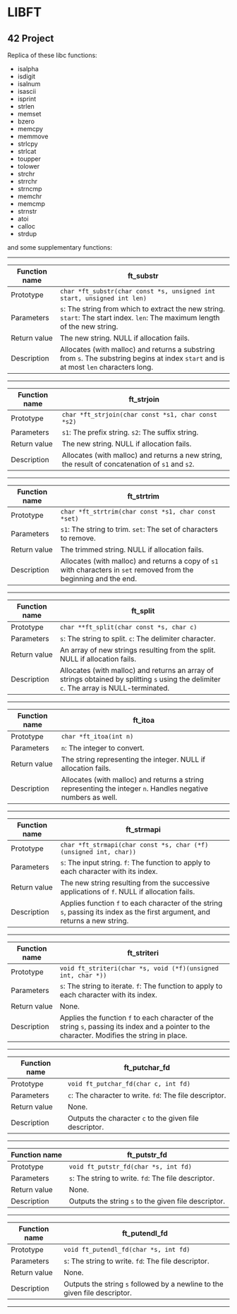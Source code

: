 # LIBFT

## 42 Project

Replica of these libc functions: 

- isalpha  
- isdigit  
- isalnum  
- isascii  
- isprint  
- strlen  
- memset  
- bzero  
- memcpy  
- memmove  
- strlcpy  
- strlcat  
- toupper  
- tolower  
- strchr  
- strrchr  
- strncmp  
- memchr  
- memcmp  
- strnstr  
- atoi  
- calloc  
- strdup  

and some supplementary functions:

---

| Function name | ft_substr |
|--------------|-----------|
| Prototype | `char *ft_substr(char const *s, unsigned int start, unsigned int len)` |
| Parameters | `s`: The string from which to extract the new string. `start`: The start index. `len`: The maximum length of the new string. |
| Return value | The new string. NULL if allocation fails. |
| Description | Allocates (with malloc) and returns a substring from `s`. The substring begins at index `start` and is at most `len` characters long. |

---

| Function name | ft_strjoin |
|--------------|------------|
| Prototype | `char *ft_strjoin(char const *s1, char const *s2)` |
| Parameters | `s1`: The prefix string. `s2`: The suffix string. |
| Return value | The new string. NULL if allocation fails. |
| Description | Allocates (with malloc) and returns a new string, the result of concatenation of `s1` and `s2`. |

---

| Function name | ft_strtrim |
|--------------|------------|
| Prototype | `char *ft_strtrim(char const *s1, char const *set)` |
| Parameters | `s1`: The string to trim. `set`: The set of characters to remove. |
| Return value | The trimmed string. NULL if allocation fails. |
| Description | Allocates (with malloc) and returns a copy of `s1` with characters in `set` removed from the beginning and the end. |

---

| Function name | ft_split |
|--------------|----------|
| Prototype | `char **ft_split(char const *s, char c)` |
| Parameters | `s`: The string to split. `c`: The delimiter character. |
| Return value | An array of new strings resulting from the split. NULL if allocation fails. |
| Description | Allocates (with malloc) and returns an array of strings obtained by splitting `s` using the delimiter `c`. The array is NULL-terminated. |

---

| Function name | ft_itoa |
|--------------|---------|
| Prototype | `char *ft_itoa(int n)` |
| Parameters | `n`: The integer to convert. |
| Return value | The string representing the integer. NULL if allocation fails. |
| Description | Allocates (with malloc) and returns a string representing the integer `n`. Handles negative numbers as well. |

---

| Function name | ft_strmapi |
|--------------|------------|
| Prototype | `char *ft_strmapi(char const *s, char (*f)(unsigned int, char))` |
| Parameters | `s`: The input string. `f`: The function to apply to each character with its index. |
| Return value | The new string resulting from the successive applications of `f`. NULL if allocation fails. |
| Description | Applies function `f` to each character of the string `s`, passing its index as the first argument, and returns a new string. |

---

| Function name | ft_striteri |
|--------------|-------------|
| Prototype | `void ft_striteri(char *s, void (*f)(unsigned int, char *))` |
| Parameters | `s`: The string to iterate. `f`: The function to apply to each character with its index. |
| Return value | None. |
| Description | Applies the function `f` to each character of the string `s`, passing its index and a pointer to the character. Modifies the string in place. |

---

| Function name | ft_putchar_fd |
|--------------|----------------|
| Prototype | `void ft_putchar_fd(char c, int fd)` |
| Parameters | `c`: The character to write. `fd`: The file descriptor. |
| Return value | None. |
| Description | Outputs the character `c` to the given file descriptor. |

---

| Function name | ft_putstr_fd |
|--------------|---------------|
| Prototype | `void ft_putstr_fd(char *s, int fd)` |
| Parameters | `s`: The string to write. `fd`: The file descriptor. |
| Return value | None. |
| Description | Outputs the string `s` to the given file descriptor. |

---

| Function name | ft_putendl_fd |
|--------------|----------------|
| Prototype | `void ft_putendl_fd(char *s, int fd)` |
| Parameters | `s`: The string to write. `fd`: The file descriptor. |
| Return value | None. |
| Description | Outputs the string `s` followed by a newline to the given file descriptor. |

---


